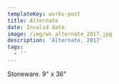 ```yaml
---
templateKey: works-post
title: Alternate
date: Invalid date
image: /img/ws_alternate_2017.jpg
description: 'Alternate, 2017'
tags:
  - ''
---
```

Stoneware. 9" x 36"
